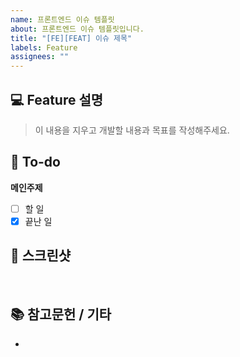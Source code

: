 ```yaml
---
name: 프론트엔드 이슈 템플릿
about: 프론트엔드 이슈 템플릿입니다.
title: "[FE][FEAT] 이슈 제목"
labels: Feature
assignees: ""
---
```


## 💻 Feature 설명

> 이 내용을 지우고 개발할 내용과 목표를 작성해주세요.
> <br>

## 📝 To-do

**메인주제**

- [ ] 할 일
- [x] 끝난 일
      <br>

## 📸 스크린샷

<br>

## 📚 참고문헌 / 기타

-
